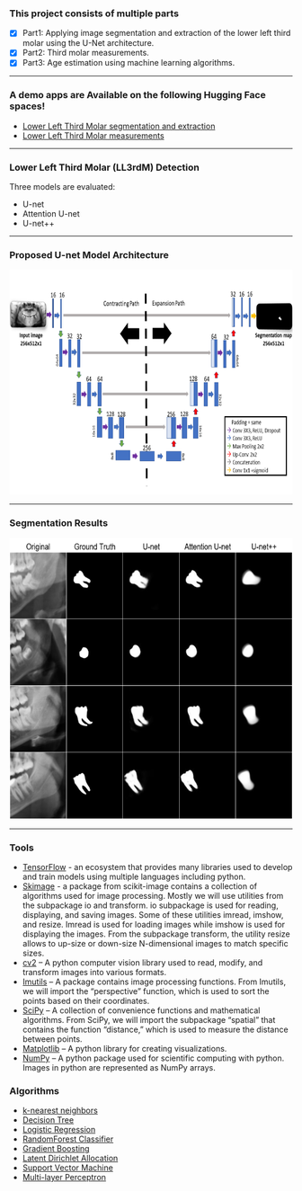 
<h3>This project consists of multiple parts</h3>

- [x] Part1: Applying image segmentation and extraction of the lower left third molar using the U-Net architecture.
- [x] Part2: Third molar measurements. 
- [x] Part3: Age estimation using machine learning algorithms.

<hr>

<p>
 
 <h3>A demo apps are Available on the following Hugging Face spaces!</h3>
 
 -	[Lower Left Third Molar segmentation and extraction](https://huggingface.co/spaces/AlowaSawsan/Third-Molar-Segmentation)
 -	[Lower Left Third Molar measurements](https://huggingface.co/spaces/AlowaSawsan/Lower-Left-Third-Molar-Detection-and-Measurements)
 
 </p>
 
<hr>
 
<h3>Lower Left Third Molar (LL3rdM) Detection</h3>
Three models are evaluated:

- U-net
- Attention U-net
- U-net++
 
<hr>

<h3>Proposed U-net Model Architecture</h3>

<p align="center"> 

<img width="700" height="400" src="https://github.com/sawsanowa/Age_Estimation_Using_LL3rdM/blob/main/Model_Architecture/U-net%20Arch%20256x512x1.png"/>
 
</p>

<hr>

<h3>Segmentation Results </h3>


<p align="center"> 
 
 <img width="600" height="500" src="https://github.com/sawsanowa/Age_Estimation_Using_LL3rdM/blob/main/Figures/U-net_comparison.PNG"/>
 
</p>

<hr>

<h3> Tools </h3>

<p>
 
-	[TensorFlow](https://www.tensorflow.org/resources/libraries-extensions) - an ecosystem that provides many libraries used to develop and train models using multiple languages including python. 
- [Skimage](https://scikit-image.org/docs/stable/api/skimage.html) - a package from scikit-image contains a collection of algorithms used for image processing. Mostly we will use utilities from the subpackage io and transform. io subpackage is used for reading, displaying, and saving images. Some of these utilities imread, imshow, and resize. Imread is used for loading images while imshow is used for displaying the images. From the subpackage transform, the utility resize allows to up-size or down-size N-dimensional images to match specific sizes.
- [cv2](https://pypi.org/project/opencv-python/) – A python computer vision library used to read, modify, and transform images into various formats. 
- [Imutils](https://pypi.org/project/imutils/)  – A package contains image processing functions. From Imutils, we will import the “perspective” function, which is used to sort the points based on their coordinates. 
- [SciPy](https://scipy.github.io/devdocs/index.html)  – A collection of convenience functions and mathematical algorithms. From SciPy, we will import the subpackage “spatial” that contains the function “distance,” which is used to measure the distance between points. 
- [Matplotlib](https://matplotlib.org/)  – A python library for creating visualizations. 
- [NumPy](https://numpy.org/)  – A python package used for scientific computing with python. Images in python are represented as NumPy arrays. 

</p>

<h3> Algorithms </h3>

<p>
 
- [k-nearest neighbors](https://scikit-learn.org/stable/modules/generated/sklearn.neighbors.KNeighborsClassifier.html)
- [Decision Tree](https://scikit-learn.org/stable/modules/generated/sklearn.tree.DecisionTreeClassifier.html)
- [Logistic Regression](https://scikit-learn.org/stable/modules/generated/sklearn.linear_model.LogisticRegression.html)
- [RandomForest Classifier](https://scikit-learn.org/stable/modules/generated/sklearn.ensemble.RandomForestClassifier.html)
- [Gradient Boosting](https://scikit-learn.org/stable/modules/generated/sklearn.ensemble.GradientBoostingClassifier.html)
- [Latent Dirichlet Allocation](https://scikit-learn.org/stable/modules/generated/sklearn.decomposition.LatentDirichletAllocation.html)
- [Support Vector Machine](https://scikit-learn.org/stable/modules/generated/sklearn.svm.SVC.html)
- [Multi-layer Perceptron](https://scikit-learn.org/stable/modules/generated/sklearn.neural_network.MLPClassifier.html)
 
</p>
